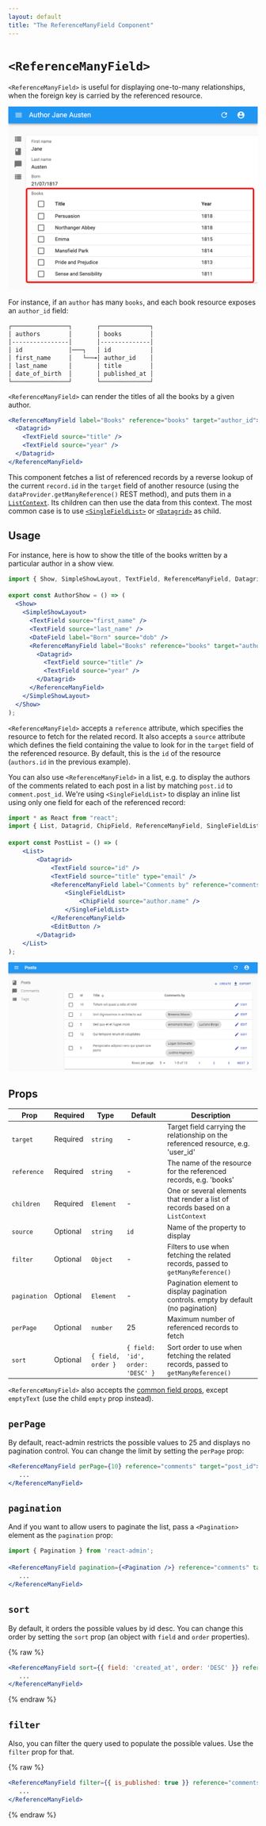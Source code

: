 ```yaml
---
layout: default
title: "The ReferenceManyField Component"
---
```


# `<ReferenceManyField>`

`<ReferenceManyField>` is useful for displaying one-to-many relationships, when the foreign key is carried by the referenced resource. 

![referenceManyField](./img/reference_many_field.png)

For instance, if an `author` has many `books`, and each book resource exposes an `author_id` field:

```
┌────────────────┐       ┌──────────────┐
│ authors        │       │ books        │
│----------------│       │--------------│
│ id             │───┐   │ id           │
│ first_name     │   └──╼│ author_id    │
│ last_name      │       │ title        │
│ date_of_birth  │       │ published_at │
└────────────────┘       └──────────────┘
```

`<ReferenceManyField>` can render the titles of all the books by a given author.

```jsx
<ReferenceManyField label="Books" reference="books" target="author_id">
  <Datagrid>
    <TextField source="title" />
    <TextField source="year" />
  </Datagrid>
</ReferenceManyField>
```

This component fetches a list of referenced records by a reverse lookup of the current `record.id` in the `target` field of another resource (using the `dataProvider.getManyReference()` REST method), and puts them in a [`ListContext`](./useListContext.md). Its children can then use the data from this context. The most common case is to use [`<SingleFieldList>`](./SingleFieldList.md) or [`<Datagrid>`](./Datagrid.md) as child.

## Usage

For instance, here is how to show the title of the books written by a particular author in a show view.

```jsx
import { Show, SimpleShowLayout, TextField, ReferenceManyField, Datagrid } from 'react-admin';

export const AuthorShow = () => (
  <Show>
    <SimpleShowLayout>
      <TextField source="first_name" />
      <TextField source="last_name" />
      <DateField label="Born" source="dob" />
      <ReferenceManyField label="Books" reference="books" target="author_id">
        <Datagrid>
          <TextField source="title" />
          <TextField source="year" />
        </Datagrid>
      </ReferenceManyField>
    </SimpleShowLayout>
  </Show>
);
```

`<ReferenceManyField>` accepts a `reference` attribute, which specifies the resource to fetch for the related record. It also accepts a `source` attribute which defines the field containing the value to look for in the `target` field of the referenced resource. By default, this is the `id` of the resource (`authors.id` in the previous example).

You can also use `<ReferenceManyField>` in a list, e.g. to display the authors of the comments related to each post in a list by matching `post.id` to `comment.post_id`. We're using `<SingleFieldList>` to display an inline list using only one field for each of the referenced record:

```jsx
import * as React from "react";
import { List, Datagrid, ChipField, ReferenceManyField, SingleFieldList, TextField } from 'react-admin';

export const PostList = () => (
    <List>
        <Datagrid>
            <TextField source="id" />
            <TextField source="title" type="email" />
            <ReferenceManyField label="Comments by" reference="comments" target="post_id">
                <SingleFieldList>
                    <ChipField source="author.name" />
                </SingleFieldList>
            </ReferenceManyField>
            <EditButton />
        </Datagrid>
    </List>
);
```

![ReferenceManyFieldSingleFieldList](./img/reference-many-field-single-field-list.png)

## Props

| Prop         | Required | Type      | Default | Description                                                                         |
| ------------ | -------- | --------- | ------- | ----------------------------------------------------------------------------------- |
| `target`     | Required | `string`  | -       | Target field carrying the relationship on the referenced resource, e.g. 'user_id'   |
| `reference`  | Required | `string`  | -       | The name of the resource for the referenced records, e.g. 'books'                   |
| `children`   | Required | `Element` | -       | One or several elements that render a list of records based on a `ListContext`      |
| `source`     | Optional | `string`  | `id`    | Name of the property to display                                                     |
| `filter`     | Optional | `Object`  | -       | Filters to use when fetching the related records, passed to `getManyReference()`    |
| `pagination` | Optional | `Element` | -       | Pagination element to display pagination controls. empty by default (no pagination) |
| `perPage`    | Optional | `number`  | 25      | Maximum number of referenced records to fetch                                       |
| `sort`       | Optional | `{ field, order }` | `{ field: 'id', order: 'DESC' }` | Sort order to use when fetching the related records, passed to `getManyReference()` |

`<ReferenceManyField>` also accepts the [common field props](./Fields.md#common-field-props), except `emptyText` (use the child `empty` prop instead).

## `perPage`

By default, react-admin restricts the possible values to 25 and displays no pagination control. You can change the limit by setting the `perPage` prop:

```jsx
<ReferenceManyField perPage={10} reference="comments" target="post_id">
   ...
</ReferenceManyField>
```

## `pagination`

And if you want to allow users to paginate the list, pass a `<Pagination>` element as the `pagination` prop:

```jsx
import { Pagination } from 'react-admin';

<ReferenceManyField pagination={<Pagination />} reference="comments" target="post_id">
   ...
</ReferenceManyField>
```

## `sort`

By default, it orders the possible values by id desc. You can change this order by setting the `sort` prop (an object with `field` and `order` properties).

{% raw %}
```jsx
<ReferenceManyField sort={{ field: 'created_at', order: 'DESC' }} reference="comments" target="post_id">
   ...
</ReferenceManyField>
```
{% endraw %}

## `filter`

Also, you can filter the query used to populate the possible values. Use the `filter` prop for that.

{% raw %}
```jsx
<ReferenceManyField filter={{ is_published: true }} reference="comments" target="post_id">
   ...
</ReferenceManyField>
```
{% endraw %}
